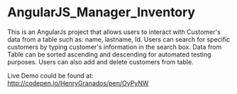 # AngularJS_Manager_Inventory

This is an AngularJs project that allows users to interact with Customer's data from a table such as: name, lastname, Id. Users can search for specific customers by typing customer's information in the search box. Data from Table can be sorted ascending and descending for automated testing purposes. Users can also add and delete customers from table. 

Live Demo could be found at: http://codepen.io/HenryGranados/pen/OyPyNW

